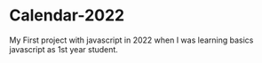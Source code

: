 # Calendar-2022
My First project with javascript in 2022 when I was learning basics javascript as 1st year student.
